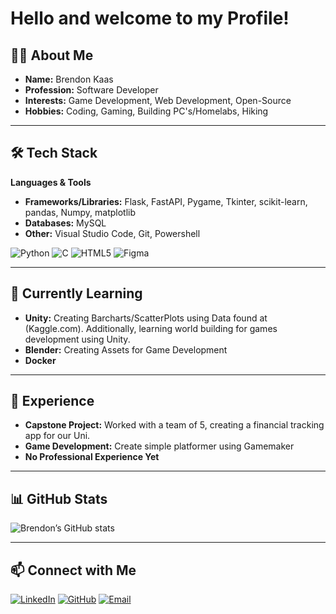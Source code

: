 # Hello and welcome to my Profile!

## 👨‍💻 About Me

- **Name:** Brendon Kaas
- **Profession:** Software Developer
- **Interests:** Game Development, Web Development, Open-Source 
- **Hobbies:** Coding, Gaming, Building PC's/Homelabs, Hiking 

---

## 🛠️ Tech Stack
**Languages & Tools**

- **Frameworks/Libraries:** Flask, FastAPI, Pygame, Tkinter, scikit-learn, pandas, Numpy, matplotlib
- **Databases:** MySQL
- **Other:** Visual Studio Code, Git, Powershell

![Python](https://img.shields.io/badge/Python-3776AB?style=for-the-badge&logo=python&logoColor=white)
![C](https://img.shields.io/badge/C-00599C?style=for-the-badge&logo=c&logoColor=white)
![HTML5](https://img.shields.io/badge/HTML5-E34F26?style=for-the-badge&logo=html5&logoColor=white)
![Figma](https://img.shields.io/badge/Figma-F24E1E?style=for-the-badge&logo=figma&logoColor=white)

---

## 🌱 Currently Learning

- **Unity:** Creating Barcharts/ScatterPlots using Data found at (Kaggle.com). Additionally, learning world building for games development using Unity.
- **Blender:** Creating Assets for Game Development
- **Docker**

---
## 💼 Experience

- **Capstone Project:** Worked with a team of 5, creating a financial tracking app for our Uni.
- **Game Development:** Create simple platformer using Gamemaker
- **No Professional Experience Yet**

---

## 📊 GitHub Stats
![Brendon’s GitHub stats](https://github-readme-stats.vercel.app/api?username=BrendonKTech&show_icons=true&theme=tokyonight)  

---

## 📫 Connect with Me
[![LinkedIn](https://img.shields.io/badge/LinkedIn-0A66C2?style=for-the-badge&logo=linkedin&logoColor=white)](https://www.linkedin.com/in/brendon-kaas/)
[![GitHub](https://img.shields.io/badge/GitHub-181717?style=for-the-badge&logo=github&logoColor=white)](https://github.com/BrendonKTech)
[![Email](https://img.shields.io/badge/Email-D14836?style=for-the-badge&logo=gmail&logoColor=white)](mailto:brendonmk2001@yahoo.com)
